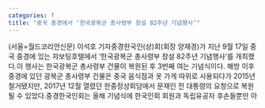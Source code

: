 ```yaml
---
categories: f
title: "중국 중경에서 ‘한국광복군 총사령부 창설 82주년 기념행사’"
---
```

(서울=월드코리안신문) 이석호 기자중경한국인(상)회(회장 양재경)가 지난 9월 17일 중국 중경에 있는 쟈보팅호텔에서 &lsquo;한국광복군 총사령부 창설 82주년 기념행사&rsquo;를 개최했다.이 행사는 한국광복군 총사령부 건물이 복원된 후 3번째 여는 기념식이다. 해방 이후 중경에 있던 광복군 총사령부 건물은 중국 음식점과 옷 가게 따위로 사용되다가 2015년 철거됐지만, 2017년 12월 열렸던 한중정상회담에서 문재인 전 대통령의 요청으로 복원될 수 있었다.중경한국인회는 올해 기념식에 한국인회 회원과 독립유공자 후손들뿐만 아
